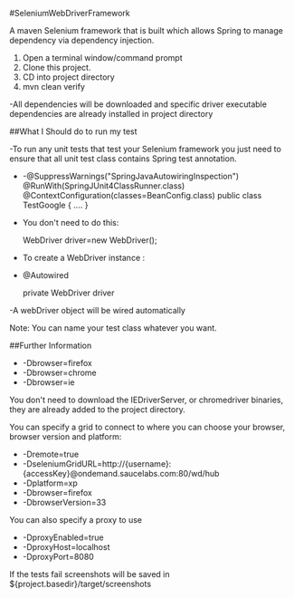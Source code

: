 #SeleniumWebDriverFramework

A maven Selenium framework that is built which allows Spring to manage dependency via dependency injection.

1. Open a terminal window/command prompt
2. Clone this project.
3. CD into project directory
4. mvn clean verify

-All dependencies will be downloaded and specific driver executable dependencies are already installed in project directory

##What I Should do to run my test

-To run any unit tests that test your Selenium framework you just need to ensure that all unit test class contains Spring test annotation.

- -@SuppressWarnings("SpringJavaAutowiringInspection")
   @RunWith(SpringJUnit4ClassRunner.class)
   @ContextConfiguration(classes=BeanConfig.class)
   public class TestGoogle {
   ....
   }

- You don't need to do this:
 
   WebDriver driver=new WebDriver();
   
- To create a WebDriver instance : 
- @Autowired

  private WebDriver driver

-A webDriver object will be wired automatically
  
Note: You can name your test class whatever you want.

##Further Information

- -Dbrowser=firefox
- -Dbrowser=chrome
- -Dbrowser=ie

You don't need to download the IEDriverServer, or chromedriver binaries, they are already added to the project directory.

You can specify a grid to connect to where you can choose your browser, browser version and platform:

- -Dremote=true 
- -DseleniumGridURL=http://{username}:{accessKey}@ondemand.saucelabs.com:80/wd/hub 
- -Dplatform=xp 
- -Dbrowser=firefox 
- -DbrowserVersion=33

You can also specify a proxy to use

- -DproxyEnabled=true
- -DproxyHost=localhost
- -DproxyPort=8080

If the tests fail screenshots will be saved in ${project.basedir}/target/screenshots